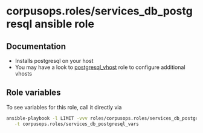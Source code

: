 # corpusops.roles/services_db_postgresql ansible role
## Documentation

- Installs postgresql on your host
- You may have a look to [postgresql_vhost](../postgresql_vhost) role to configure additional vhosts

## Role variables
To see variables for this role, call it directly via
```bash
ansible-playbook -l LIMIT -vvv roles/corpusops.roles/services_db_postgresql/role.yml \
   -t corpusops.roles/services_db_postgresql_vars
```
